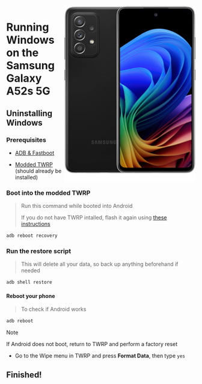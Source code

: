 <img align="right" src="https://github.com/n00b69/woa-a52s/blob/main/a52s.png" width="350" alt="Windows 11 running on a52sxq">

# Running Windows on the Samsung Galaxy A52s 5G

## Uninstalling Windows

### Prerequisites
- [ADB & Fastboot](https://developer.android.com/studio/releases/platform-tools)

- [Modded TWRP](https://github.com/n00b69/woa-a52s/releases/download/Files/a52stwrp.tar) (should already be installed)

### Boot into the modded TWRP
> Run this command while booted into Android
>
> If you do not have TWRP intalled, flash it again using [these instructions](1-partition.md#flash-twrp-recovery)
```cmd
adb reboot recovery
```

### Run the restore script
> This will delete all your data, so back up anything beforehand if needed
```cmd
adb shell restore
```

#### Reboot your phone
> To check if Android works
```cmd
adb reboot
```
> [!Note]
> If Android does not boot, return to TWRP and perform a factory reset
- Go to the Wipe menu in TWRP and press **Format Data**, then type `yes`


## Finished!

















